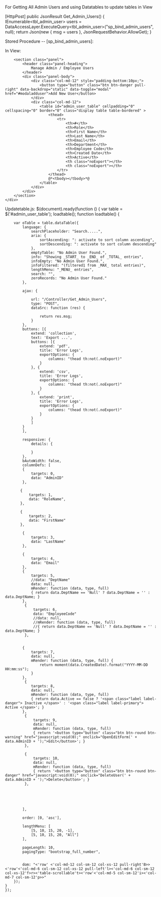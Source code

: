 
For Getting All Admin Users and using Datatables to update tables in View

[HttpPost]
        public JsonResult Get_Admin_Users()
        {
            IEnumerable<tbl_admin_user> users = DataAccessLayer.ExecuteQuery<tbl_admin_user>("sp_bind_admin_users", null);
            return Json(new { msg = users }, JsonRequestBehavior.AllowGet);
        }

Stored Procedure -- [sp_bind_admin_users]:

In View:

<link href="/js/datatables/datatables.min.css" rel="stylesheet" type="text/css" />
<link href="/js/datatables/plugins/bootstrap/datatables.bootstrap.css" rel="stylesheet" type="text/css" />
<link href="/js/bootstrap-toggle/bootstrap-toggle.min.css" rel="stylesheet" />

<div class="row">
    <div class="col-md-12">

        <section class="panel">
            <header class="panel-heading">
                Manage Admin / Employee Users
            </header>
            <div class="panel-body">
                <div class="col-md-12" style="padding-bottom:10px;">
                    <button type="button" class="btn btn-danger pull-right" data-backdrop="static" data-toggle="modal" href="#modaladduser">Add New User</button>
                </div>
                <div class="col-md-12">
                    <table id="admin_user_table" cellpadding="0" cellspacing="0" border="0" class="display table table-bordered" >
                        <thead>
                            <tr>
                                <th>#</th>
                                <th>Role</th>
                                <th>First Name</th>
                                <th>Last Name</th>
                                <th>Email</th>
                                <th>Department</th>
                                <th>Employee Code</th>
                                <th>Created Date</th>
                                <th>Active</th>
                                <th class="noExport"></th>
                                <th class="noExport"></th>
                            </tr>
                        </thead>
                        @*<tbody></tbody>*@
                    </table>
                </div>
            </div>
        </section>
    </div>
</div>

<script src="/js/datatables/datatables.min.js" type="text/javascript"></script>
<script src="/js/datatables/plugins/bootstrap/datatables.bootstrap.js" type="text/javascript"></script>
<script src="/js/bootstrap-toggle/bootstrap-toggle.min.js"></script>
<script src="~/custom_js/UpdateTable.js"></script>
Updatetable.js:
$(document).ready(function () {
var table = $('#admin_user_table');
 loadtable();
  function loadtable() {
       
        var oTable = table.dataTable({
            language: {
                searchPlaceholder: "Search.....",
                aria: {
                    sortAscending: ": activate to sort column ascending",
                    sortDescending: ": activate to sort column descending"
                },
                emptyTable: "No Admin User Found.",
                info: "Showing _START_ to _END_ of _TOTAL_ entries",
                infoEmpty: "No Admin User Found.",
                infoFiltered: "(filtered1 from _MAX_ total entries)",
                lengthMenu: "_MENU_ entries",
                search: "",
                zeroRecords: "No Admin User Found."
            },
          
            ajax: {
                
                url: "/Controller/Get_Admin_Users",
                type: "POST",
                dataSrc: function (res) {
                  
                    return res.msg;
                }
            },
            buttons: [{
                extend: 'collection',
                text: 'Export ...',
                buttons: [{
                    extend: 'pdf',
                    title: 'Error Logs',
                    exportOptions: {
                        columns: "thead th:not(.noExport)"
                    }
                }, {
                    extend: 'csv',
                    title: 'Error Logs',
                    exportOptions: {
                        columns: "thead th:not(.noExport)"
                    }
                }, {
                    extend: 'print',
                    title: 'Error Logs',
                    exportOptions: {
                        columns: "thead th:not(.noExport)"
                    }
                }
                ]
            }
            ],

            responsive: {
                details: {

                }
            },
            bAutoWidth: false,
            columnDefs: [
            {
                targets: 0,
                data: "AdminID"
            },

           {
               targets: 1,
               data: "RoleName",
           },

           {
               targets: 2,
               data: "FirstName"
           },

            {
                targets: 3,
                data: "LastName"
            },

            {
                targets: 4,
                data: "Email"
            },
            {
                targets: 5,
                //data: "DeptName"
                data: null,
                mRender: function (data, type, full)
                { return data.DeptName == 'Null' ? data.DeptName = '' : data.DeptName; }
            },
             {
                 targets: 6,
                 data: "EmployeeCode"
                 //data: null,
                 //mRender: function (data, type, full)
                 //{ return data.DeptName == 'Null' ? data.DeptName = '' : data.DeptName; }
             },


            {
                targets: 7,
                data: null,
                mRender: function (data, type, full) {
                    return moment(data.CreatedDate).format("YYYY-MM-DD HH:mm:ss");
                }
            },
             {
                targets: 8,
                data: null,
                mRender: function (data, type, full)
                { return data.Active == false ? '<span class="label label-danger"> Inactive </span>' : '<span class="label label-primary"> Active </span>'; }
            },
             {
                 targets: 9,
                 data: null,
                 mRender: function (data, type, full)
                 { return '<button type="button" class="btn btn-round btn-warning" href="javascript:void(0);" onclick="OpenEditForm(' + data.AdminID + ');">Edit</button>'; }
             },

             {
                 targets: 10,
                 data: null,
                 mRender: function (data, type, full)
                 { return '<button type="button" class="btn btn-round btn-danger" href="javascript:void(0);" onclick="DeleteUser(' + data.AdminID + ');">Delete</button>'; }
             },


         
           
            
            ],

            order: [0, 'asc'],

            lengthMenu: [
                [5, 10, 15, 20, -1],
                [5, 10, 15, 20, "All"]
            ],

            pageLength: 10,
            pagingType: "bootstrap_full_number",


            dom: "<'row' <'col-md-12 col-sm-12 col-xs-12 pull-right'B>><'row'<'col-md-6 col-sm-12 col-xs-12 pull-left'l><'col-md-6 col-sm-12 col-xs-12'f>r><'table-scrollable't><'row'<'col-md-5 col-sm-12'i><'col-md-7 col-sm-12'p>>"
        });
    }
    });

